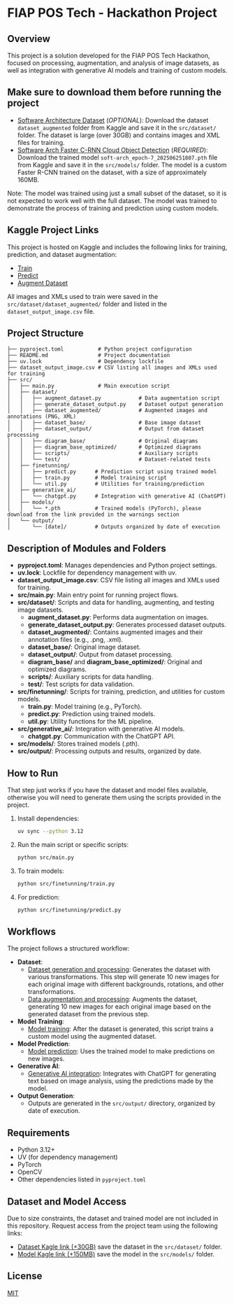 # FIAP POS Tech - Hackathon Project

## Overview
This project is a solution developed for the FIAP POS Tech Hackathon, focused on processing, augmentation, and analysis of image datasets, as well as integration with generative AI models and training of custom models.

## Make sure to download them before running the project
- [Software Architecture Dataset](https://www.kaggle.com/datasets/carlosrian/software-architecture-dataset) (*OPTIONAL*): Download the dataset `dataset_augmented` folder from Kaggle and save it in the `src/dataset/` folder. The dataset is large (over 30GB) and contains images and XML files for training.
- [Software Arch Faster C-RNN Cloud Object Detection](https://www.kaggle.com/models/carlosrian/software-architecture-faster-crnn-cloud-object-detection) (*REQUIRED*):  Download the trained model `soft-arch_epoch-7_202506251807.pth` file from Kaggle and save it in the `src/models/` folder. The model is a custom Faster R-CNN trained on the dataset, with a size of approximately 160MB.

Note: The model was trained using just a small subset of the dataset, so it is not expected to work well with the full dataset. The model was trained to demonstrate the process of training and prediction using custom models.

## Kaggle Project Links

This project is hosted on Kaggle and includes the following links for training, prediction, and dataset augmentation:

- [Train](https://www.kaggle.com/code/carlosrian/train-model) 
- [Predict](https://www.kaggle.com/code/carlosrian/predict-model)
- [Augment Dataset](https://www.kaggle.com/datasets/carlosrian/software-architecture-dataset)

All images and XMLs used to train were saved in the `src/dataset/dataset_augmented/` folder and listed in the `dataset_output_image.csv` file.

## Project Structure

```
├── pyproject.toml           # Python project configuration
├── README.md                # Project documentation
├── uv.lock                  # Dependency lockfile
├── dataset_output_image.csv # CSV listing all images and XMLs used for training
├── src/
│   ├── main.py              # Main execution script
│   ├── dataset/
│   │   ├── augment_dataset.py            # Data augmentation script
│   │   ├── generate_dataset_output.py    # Dataset output generation
│   │   ├── dataset_augmented/            # Augmented images and annotations (PNG, XML)
│   │   ├── dataset_base/                 # Base image dataset
│   │   ├── dataset_output/               # Output from dataset processing
│   │   ├── diagram_base/                 # Original diagrams
│   │   ├── diagram_base_optimized/       # Optimized diagrams
│   │   ├── scripts/                      # Auxiliary scripts
│   │   └── test/                         # Dataset-related tests
│   ├── finetunning/
│   │   ├── predict.py      # Prediction script using trained model
│   │   ├── train.py        # Model training script
│   │   └── util.py         # Utilities for training/prediction
│   ├── generative_ai/
│   │   └── chatgpt.py      # Integration with generative AI (ChatGPT)
│   ├── models/
│   │   └── *.pth           # Trained models (PyTorch), please download from the link provided in the warnings section
│   └── output/
│       └── [date]/         # Outputs organized by date of execution
```

## Description of Modules and Folders

- **pyproject.toml**: Manages dependencies and Python project settings.
- **uv.lock**: Lockfile for dependency management with uv.
- **dataset_output_image.csv**: CSV file listing all images and XMLs used for training.
- **src/main.py**: Main entry point for running project flows.
- **src/dataset/**: Scripts and data for handling, augmenting, and testing image datasets.
  - **augment_dataset.py**: Performs data augmentation on images.
  - **generate_dataset_output.py**: Generates processed dataset outputs.
  - **dataset_augmented/**: Contains augmented images and their annotation files (e.g., .png, .xml).
  - **dataset_base/**: Original image dataset.
  - **dataset_output/**: Output from dataset processing.
  - **diagram_base/** and **diagram_base_optimized/**: Original and optimized diagrams.
  - **scripts/**: Auxiliary scripts for data handling.
  - **test/**: Test scripts for data validation.
- **src/finetunning/**: Scripts for training, prediction, and utilities for custom models.
  - **train.py**: Model training (e.g., PyTorch).
  - **predict.py**: Prediction using trained models.
  - **util.py**: Utility functions for the ML pipeline.
- **src/generative_ai/**: Integration with generative AI models.
  - **chatgpt.py**: Communication with the ChatGPT API.
- **src/models/**: Stores trained models (.pth).
- **src/output/**: Processing outputs and results, organized by date.

## How to Run

That step just works if you have the dataset and model files available, otherwise you will need to generate them using the scripts provided in the project.

1. Install dependencies:
   ```bash
   uv sync --python 3.12
   ```

2. Run the main script or specific scripts:
   ```bash
   python src/main.py
   ```

3. To train models:
   ```bash
   python src/finetunning/train.py
   ```

4. For prediction:
   ```bash
   python src/finetunning/predict.py
   ```

## Workflows
The project follows a structured workflow:

- **Dataset**:
   - [Dataset generation and processing](src/dataset/generate_dataset_output.py): Generates the dataset with various transformations. This step will generate 10 new images for each original image with different backgrounds, rotations, and other transformations.
   - [Data augmentation and processing](src/dataset/augment_dataset.py): Augments the dataset, generating 10 new images for each original image based on the generated dataset from the previous step.
- **Model Training**:
   - [Model training](src/finetunning/train.py): After the dataset is generated, this script trains a custom model using the augmented dataset.
- **Model Prediction**:
   - [Model prediction](src/finetunning/predict.py): Uses the trained model to make predictions on new images.
- **Generative AI**:
   - [Generative AI integration](src/generative_ai/chatgpt.py): Integrates with ChatGPT for generating text based on image analysis, using the predictions made by the model.
- **Output Generation**:
   - Outputs are generated in the `src/output/` directory, organized by date of execution.

## Requirements
- Python 3.12+
- UV (for dependency management)
- PyTorch
- OpenCV
- Other dependencies listed in `pyproject.toml`

## Dataset and Model Access

Due to size constraints, the dataset and trained model are not included in this repository. Request access from the project team using the following links:
- [Dataset Kagle link (+30GB)](https://www.kaggle.com/datasets/carlosrian/software-architecture-dataset) save the dataset in the `src/dataset/` folder.
- [Model Kagle link (+150MB)](https://www.kaggle.com/models/carlosrian/software-architecture-faster-crnn-cloud-object-detection) save the model in the `src/models/` folder.

## License
[MIT](LICENSE)
